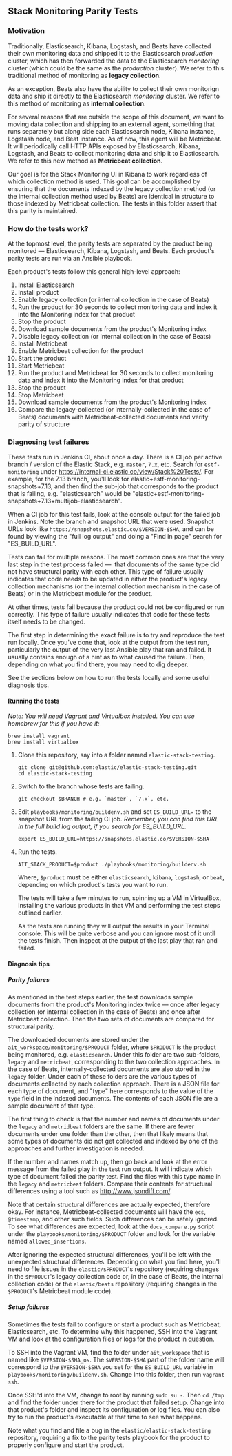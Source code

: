 ## Stack Monitoring Parity Tests

### Motivation

Traditionally, Elasticsearch, Kibana, Logstash, and Beats have collected their own monitoring data and
shipped it to the Elasticsearch *production* cluster, which has then forwarded the data to the Elasticsearch
*monitoring* cluster (which could be the same as the *production* cluster). We refer to this traditional method
of monitoring as **legacy collection**. 

As an exception, Beats also have the ability to collect their own monitorign
data and ship it directly to the Elasticsearch *monitoring* cluster. We refer to this method of monitoring as
**internal collection**.

For several reasons that are outside the scope of this document, we want to moving data collection and shipping to an 
external agent, something that runs separately but along side each Elasticsearch node, Kibana instance, Logstash
node, and Beat instance. As of now, this agent will be Metricbeat. It will periodically call HTTP APIs exposed by Elasticsearch, 
Kibana, Logstash, and Beats to collect monitoring data and ship it to Elasticsearch. We refer to this new method as
**Metricbeat collection**.

Our goal is for the Stack Monitoring UI in Kibana to work regardless of which collection method is used. This goal
can be accomplished by ensuring that the documents indexed by the legacy collection method (or the internal collection
method used by Beats) are identical in structure to those indexed by Metricbeat collection. The tests in this folder assert
that this parity is maintained.

### How do the tests work?

At the topmost level, the parity tests are separated by the product being monitored — Elasticsearch, Kibana, Logstash,
and Beats. Each product's parity tests are run via an Ansible playbook.

Each product's tests follow this general high-level approach:

1. Install Elasticsearch
1. Install product
1. Enable legacy collection (or internal collection in the case of Beats)
1. Run the product for 30 seconds to collect monitoring data and index it into the Monitoring index for 
   that product
1. Stop the product
1. Download sample documents from the product's Monitoring index
1. Disable legacy collection (or internal collection in the case of Beats)
1. Install Metricbeat
1. Enable Metricbeat collection for the product
1. Start the product
1. Start Metricbeat
1. Run the product and Metricbeat for 30 seconds to collect monitoring data and index it into the Monitoring 
   index for that product
1. Stop the product
1. Stop Metricbeat
1. Download sample documents from the product's Monitoring index
1. Compare the legacy-collected (or internally-collected in the case of Beats) documents with Metricbeat-collected 
  documents and verify parity of structure

### Diagnosing test failures

These tests run in Jenkins CI, about once a day. There is a CI job per active branch / version of the Elastic Stack, 
e.g. `master`, `7.x`, etc. Search for `estf-monitoring` under https://internal-ci.elastic.co/view/Stack%20Tests/. For 
example, for the 7.13 branch, you'll look for elastic+estf-monitoring-snapshots+7.13, and then find the sub-job that
corresponds to the product that is failing, e.g. "elasticsearch" would be "elastic+estf-monitoring-snapshots+7.13+multijob-elasticsearch".

When a CI job for this test fails, look at the console output for the failed job in Jenkins. Note the branch and 
snapshot URL that were used. Snapshot URLs look like `https://snapshots.elastic.co/$VERSION-$SHA`, and can be found by
viewing the "full log output" and doing a "Find in page" search for "ES_BUILD_URL". 

Tests can fail for multiple reasons. The most common ones are that the very last step in the test process failed — 
that documents of the same type did not have structural parity with each other. This type of failure usually 
indicates that code needs to be updated in either the product's legacy collection mechanisms (or the internal
collection mechanism in the case of Beats) or in the Metricbeat module for the product.

At other times, tests fail because the product could not be configured or run correctly. This type of failure usually 
indicates that code for these tests itself needs to be changed.

The first step in determining the exact failure is to try and reproduce the test run locally. Once you've done that, 
look at the output from the test run, particularly the output of the very last Ansible play that ran and failed. It 
usually contains enough of a hint as to what caused the failure. Then, depending on what you find there, you may need 
to dig deeper.

See the sections below on how to run the tests locally and some useful diagnosis tips.

#### Running the tests

_Note: You will need Vagrant and Virtualbox installed. You can use homebrew for this if you have it:_

```
brew install vagrant
brew install virtualbox
```

1. Clone this repository, say into a folder named `elastic-stack-testing`.

   ```
   git clone git@github.com:elastic/elastic-stack-testing.git
   cd elastic-stack-testing
   ```

2. Switch to the branch whose tests are failing.

   ```
   git checkout $BRANCH # e.g. `master`, `7.x`, etc.
   ```

3. Edit `playbooks/monitoring/buildenv.sh` and set `ES_BUILD_URL=` to the snapshot URL from the failing CI job. _Remember, you can find this URL in the full build log output, if you search for ES_BUILD_URL._

   ```
   export ES_BUILD_URL=https://snapshots.elastic.co/$VERSION-$SHA
   ```

4. Run the tests.

   ```
   AIT_STACK_PRODUCT=$product ./playbooks/monitoring/buildenv.sh
   ```

   Where, `$product` must be either `elasticsearch`, `kibana`, `logstash`, or `beat`, depending on which product's 
   tests you want to run.

   The tests will take a few minutes to run, spinning up a VM in VirtualBox, installing the various products in that 
   VM and performing the test steps outlined earlier.

   As the tests are running they will output the results in your Terminal console. This will be quite verbose and you 
   can ignore most of it until the tests finish. Then inspect at the output of the last play that ran and failed.

#### Diagnosis tips

##### Parity failures

As mentioned in the test steps earlier, the test downloads sample documents from the product's Monitoring index twice 
— once after legacy collection (or internal collection in the case of Beats) and once after Metricbeat collection. Then 
the two sets of documents are compared for structural parity.

The downloaded documents are stored under the `ait_workspace/monitoring/$PRODUCT` folder, where `$PRODUCT` is the 
product being monitored, e.g. `elasticsearch`. Under this folder are two sub-folders, 
`legacy` and `metricbeat`, corresponding to the two collection approaches. In the case of Beats, internally-collected
documents are also stored in the `legacy` folder. Under each of these folders are the 
various types of documents collected by each collection approach. There is a JSON file for each type of document, and 
"type" here corresponds to the value of the `type` field in the indexed documents. The contents of each JSON file are 
a sample document of that type.

The first thing to check is that the number and names of documents under the `legacy` and `metridbeat` folders are 
the same. If there are fewer documents under one folder than the other, then that likely means that some types of 
documents did not get collected and indexed by one of the approaches and further investigation is needed.

If the number and names match up, then go back and look at the error message from the failed play in the test run 
output. It will indicate which type of document failed the parity test. Find the files with this type name in the 
`legacy` and `metricbeat` folders. Compare their contents for structural differences using a tool such as 
http://www.jsondiff.com/. 

Note that certain structural differences are actually expected, therefore okay. For instance, Metricbeat-collected 
documents will have the `ecs`, `@timestamp`, and other such fields. Such differences can be safely ignored. To see 
what differences are expected, look at the `docs_compare.py` script under the `playbooks/monitoring/$PRODUCT` folder 
and look for the variable named `allowed_insertions`. 

After ignoring the expected structural differences, you'll be left with the unexpected structural differences. 
Depending on what you find here, you'll need to file issues in the `elastic/$PRODUCT`'s repository (requiring changes 
in the `$PRODUCT`'s legacy collection code or, in the case of Beats, the internal collection code) or the `elastic/beats` 
repository (requiring changes in the `$PRODUCT`'s Metricbeat module code).

##### Setup failures

Sometimes the tests fail to configure or start a product such as Metricbeat, Elasticsearch, etc. To determine why 
this happened, SSH into the Vagrant VM and look at the configuration files or logs for the product in question.

To SSH into the Vagrant VM, find the folder under `ait_workspace` that is named like `$VERSION-$SHA_os`. The 
`$VERSION-$SHA` part of the folder name will correspond to the `$VERSION-$SHA` you set for the `ES_BUILD_URL` 
variable in `playbooks/monitoring/buildenv.sh`. Change into this folder, then run `vagrant ssh`.

Once SSH'd into the VM, change to root by running `sudo su -`. Then `cd /tmp` and find the folder under there for the 
product that failed setup. Change into that product's folder and inspect its configuration or log files. You can also 
try to run the product's executable at that time to see what happens.

Note what you find and file a bug in the `elastic/elastic-stack-testing` repository, requiring a fix to the parity 
tests playbook for the product to properly configure and start the product.
